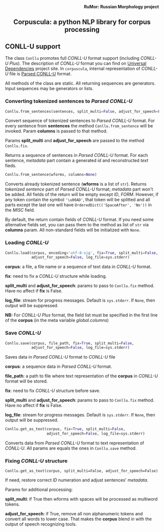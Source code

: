 <div align="right"><strong>RuMor: Russian Morphology project</strong></div>
<h2 align="center">Corpuscula: a python NLP library for corpus processing</h2>

## CONLL-U support

The class `Conllu` promotes full *CONLL-U* format support (including *CONLL-U
Plus*). The description of *CONLL-U* format you can find on
[Universal Dependencies](https://universaldependencies.org/format.html)
project site. In `corpuscula`, internal representation of *CONLL-U* file is
[Parsed CONLL-U](https://github.com/fostroll/corpuscula/blob/master/doc/TUTORIAL_PARSED_CONLLU.md)
format.

All methods of the class are static. All returning sequences are generators.
Input sequences may be generators or lists.

### Converting tokenized sentences to *Parsed CONLL-U*

```python
Conllu.from_sentences(sentences, split_multi=False, adjust_for_speech=False, columns=None)
```
Convert sequence of tokenized sentences to *Parsed CONLL-U* format. For every
sentence from **sentences** the method `Conllu.from_sentence` will be invoked.
Param **columns** is passed to that method.

Params **split_multi** and **adjust_for_speech** are passed to the method
`Conllu.fix`.

Returns a sequence of sentences in *Parsed CONLL-U* format. For each 
sentence, *metadata* part contain a generated *id* and reconstructed *text*
fieds.

```python
Conllu.from_sentence(wforms, columns=None)
```
Converts already tokenized sentence (**wforms** is a list of `str`). Returns
*tokenized sentence* part of *Parsed CONLL-U* format; *metadata* part won't be
added. All fields of the return will be empty except *ID*, *FORM*. However, if
any token contain the symbol `'\u00AD'`, that token will be splitted and all
parts except the last one will have `OrderedDict(('SpaceAfter', 'No'))` in the
*MISC* field.

By default, the return contain fields of *CONLL-U* format. If you need some
alternative fields set, you can pass them to the method as list of `str` via
**columns** param. All non-standard fields will be initialized with `None`.

### Loading *CONLL-U*

```python
Conllu.load(corpus, encoding='utf-8-sig', fix=True, split_multi=False,
            adjust_for_speech=False, log_file=sys.stderr)
```
**corpus**: a file, a file name or a sequence of text data in *CONLL-U*
format.

**fix**: need to fix a *CONLL-U* structure while loading.

**split_multi** and **adjust_for_speech**: params to pass to `Conllu.fix`
method. Have no affect if **fix** is False.

**log_file**: stream for progress messages. Default is `sys.stderr`. If
`None`, then output will be suppressed.

**NB:** For *CONLL-U Plus* format, the field list must be specified in the first
line of the **corpus** (in the meta variable *global.columns*)

### Save *CONLL-U*

```python
Conllu.save(corpus, file_path, fix=True, split_multi=False,
            adjust_for_speech=False, log_file=sys.stderr)
```
Saves data in *Parsed CONLL-U* format to *CONLL-U* file

**corpus**: a sequence data in *Parsed CONLL-U* format.

**file_path**: a path to file where text representation of the **corpus**
in *CONLL-U* format will be stored.

**fix**: need to fix *CONLL-U* structure before save.

**split_multi** and **adjust_for_speech**: params to pass to `Conllu.fix`
method. Have no affect if **fix** is False.

**log_file**: stream for progress messages. Default is `sys.stderr`. If
`None`, then output will be suppressed.

```python
Conllu.get_as_text(corpus, fix=True, split_multi=False,
                   adjust_for_speech=False, log_file=sys.stderr)
```
Converts data from *Parsed CONLL-U* format to text representation of
*CONLL-U*. All params are equals the ones in `Conllu.save` method.

### Fixing *CONLL-U* structure

```
Conllu.get_as_text(corpus, split_multi=False, adjust_for_speech=False)
```
If need, restore correct *ID* numeration and adjust sentences' *metadata*.

Params for additional processing:

**split_multi**: if True then wforms with spaces will be processed as
multiword tokens.

**adjust_for_speech**: if True, remove all non alphanumeric tokens and
convert all words to lower case. That makes the **corpus** blend in with the
output of speech recognizing tools.
